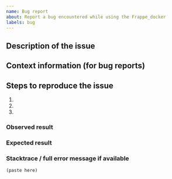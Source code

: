 ```yaml
---
name: Bug report
about: Report a bug encountered while using the Frappe_docker
labels: bug
---
```


<!--
Welcome to the frappe_docker issue tracker! Before creating an issue, please heed the following:

1. Is your issue relevant to the frappe_docker or the main Frappe framework? https://github.com/ovenube/frappe . if It's the latter, publish the issue there.
2. Use the search function before creating a new issue. Duplicates will be closed and directed to the original discussion.
3. When making a bug report, make sure you provide all the required information. The easier it is for maintainers to reproduce, the faster it'll be fixed.
4. If you think you know what the reason for the bug is, share it with us. Maybe put in a PR 😉
-->

## Description of the issue

## Context information (for bug reports)

## Steps to reproduce the issue

1.
2.
3.

### Observed result

### Expected result

### Stacktrace / full error message if available

```
(paste here)
```
